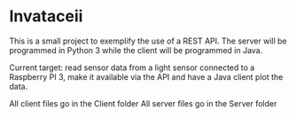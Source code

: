 # Invataceii
This is a small project to exemplify the use of a REST API. The server will be programmed in Python 3 while the client will be programmed in Java.

Current target: read sensor data from a light sensor connected to a Raspberry PI 3, make it available via the API and have a Java client plot the data.

All client files go in the Client folder
All server files go in the Server folder
